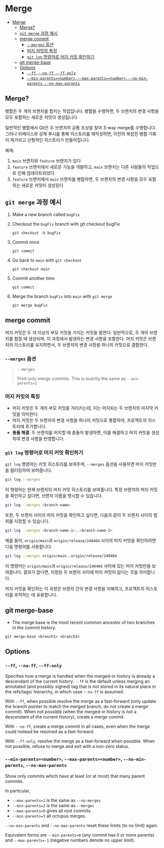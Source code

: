 # Merge

- [Merge](#merge)
    - [Merge?](#merge-1)
    - [`git merge` 과정 예시](#git-merge-과정-예시)
    - [merge commit](#merge-commit)
        - [`--merges` 옵션](#--merges-옵션)
        - [머지 커밋의 특징](#머지-커밋의-특징)
        - [`git log` 명령어로 머지 커밋 확인하기](#git-log-명령어로-머지-커밋-확인하기)
    - [git merge-base](#git-merge-base)
    - [Options](#options)
        - [`--ff`, `--no-ff`, `--ff-only`](#--ff---no-ff---ff-only)
        - [`--min-parents=<number>`, `--max-parents=<number>`, `--no-min-parents`, `--no-max-parents`](#--min-parentsnumber---max-parentsnumber---no-min-parents---no-max-parents)

## Merge?

병합은 두 개의 브랜치를 합치는 작업입니다.
병합을 수행하면, 두 브랜치의 변경 사항을 모두 포함하는 새로운 커밋이 생성됩니다.

일반적인 병합에서 Git은 두 브랜치의 공통 조상을 찾아 3-way merge를 수행합니다.
그러나 리베이스와 강제 푸시를 통해 히스토리를 재작성하면, 이전의 복잡한 병합 기록이 제거되고 선형적인 히스토리가 만들어집니다.

예제:

1. `main` 브랜치와 `feature` 브랜치가 있다
2. `feature` 브랜치에서 새로운 기능을 개발하고, `main` 브랜치는 다른 사람들의 작업으로 인해 업데이트되었다
3. `feature` 브랜치에서 `main` 브랜치를 병합하면, 두 브랜치의 변경 사항을 모두 포함하는 새로운 커밋이 생성된다

## `git merge` 과정 예시

1. Make a new branch called `bugFix`
2. Checkout the `bugFix` branch with git checkout bugFix

    ```shell
    git checkout -b bugFix
    ```

3. Commit once

    ```shell
    git commit
    ```

4. Go back to `main` with `git checkout`

    ```shell
    git checkout main
    ```

5. Commit another time

    ```shell
    git commit
    ```

6. Merge the branch `bugFix` into `main` with `git merge`

    ```shell
    git merge bugFix
    ```

## merge commit

머지 커밋은 두 개 이상의 부모 커밋을 가지는 커밋을 말한다.
일반적으로, 두 개의 브랜치를 합칠 때 생성되며, 이 과정에서 발생하는 변경 사항을 포함한다.
머지 커밋은 브랜치의 히스토리를 유지하면서, 두 브랜치의 변경 사항을 하나의 커밋으로 결합한다.

### `--merges` 옵션

> `--merges`
>
> Print only merge commits.
> This is exactly the same as `--min-parents=2`

### 머지 커밋의 특징

- 머지 커밋은 두 개의 부모 커밋을 가리키는데, 이는 머지되는 두 브랜치의 마지막 커밋을 의미한다.
- 머지 커밋은 두 브랜치의 변경 사항을 하나의 커밋으로 통합하여, 프로젝트의 히스토리에 추가합니다.
- **충돌 해결**: 두 브랜치를 머지할 때 충돌이 발생하면, 이를 해결하고 머지 커밋을 생성하여 변경 사항을 반영합니다.

### `git log` 명령어로 머지 커밋 확인하기

`git log` 명령어는 커밋 히스토리를 보여주며, `--merges` 옵션을 사용하면 머지 커밋만을 필터링하여 보여줍니다.

```bash
git log --merges
```

이 명령어는 현재 브랜치의 머지 커밋 히스토리를 보여줍니다. 특정 브랜치의 머지 커밋을 확인하고 싶다면, 브랜치 이름을 명시할 수 있습니다.

```bash
git log --merges <branch-name>
```

또한, 두 브랜치 사이의 머지 커밋을 확인하고 싶다면, 다음과 같이 두 브랜치 사이의 범위를 지정할 수 있습니다.

```bash
git log --merges <branch-name-1>..<branch-name-2>
```

예를 들어, `origin/main`과 `origin/release/240404` 사이의 머지 커밋을 확인하려면 다음 명령어를 사용합니다.

```bash
git log --merges origin/main..origin/release/240404
```

이 명령어는 `origin/main`과 `origin/release/240404` 사이에 있는 머지 커밋만을 보여줍니다. 결과가 없다면, 지정된 두 브랜치 사이에 머지 커밋이 없다는 것을 의미합니다.

머지 커밋을 확인하는 이 과정은 브랜치 간의 변경 사항을 이해하고, 프로젝트의 히스토리를 추적하는 데 유용합니다.

## git merge-base

- The merge base is the most recent common ancestor of two branches in the commit history.

```shell
git merge-base <branch1> <branch2>
```

## Options

### `--ff`, `--no-ff`, `--ff-only`

Specifies how a merge is handled when the merged-in history is already a descendant
of the current history.  `--ff` is the default unless merging an annotated (and
possibly signed) tag that is not stored in its natural place in the refs/tags/
hierarchy, in which case -`-no-ff` is assumed.

With `--ff`, when possible resolve the merge as a fast-forward (only update the branch
pointer to match the merged branch; do not create a merge commit). When not possible
(when the merged-in history is not a descendant of the current history), create a
merge commit.

With `--no-ff`, create a merge commit in all cases, even when the merge could instead
be resolved as a fast-forward.

With `--ff-only`, resolve the merge as a fast-forward when possible. When not
possible, refuse to merge and exit with a non-zero status.

### `--min-parents=<number>`, `--max-parents=<number>`, `--no-min-parents`, `--no-max-parents`

Show only commits which have at least (or at most) that many parent commits.

In particular,

- `--max-parents=1` is the same as `--no-merges`
- `--min-parents=2` is the same as `--merges`
- `--max-parents=0` gives all root commits
- `--min-parents=3` all octopus merges.

`--no-min-parents` and `--no-max-parents` reset these limits (to no limit) again.

Equivalent forms are `--min-parents=0` (any commit has 0 or more parents) and `--max-parents=-1` (negative numbers denote no upper limit).
